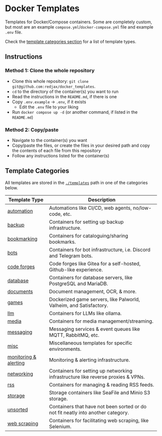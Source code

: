 # Docker Templates

Templates for Docker/Compose containers. Some are completely custom, but most are an example `compose.yml`/`docker-compose.yml` file and example `.env` file.

Check the [template categories section](#template-categories) for a list of template types.

## Instructions

### Method 1: Clone the whole repository

- Clone this whole repository: `git clone git@github.com:redjax/docker_templates`.
- `cd` to the directory of the container(s) you want to run
- Read the instructions in the `README.md`, if there is one
- Copy `.env.example` -> `.env`, if it exists
  - Edit the `.env` file to your liking
- Run `docker compose up -d` (or another command, if listed in the `README.md`)

### Method 2: Copy/paste

- Navigate to the container(s) you want
- Copy/paste the files, or create the files in your desired path and copy the contents of each file from this repository
- Follow any instructions listed for the container(s)

## Template Categories

All templates are stored in the [`./templates`](./templates) path in one of the categories below.

| Template Type | Description |
| ------------------ | ----------- |
| [automation](./templates/automation) | Automations like CI/CD, web agents, no/low-code, etc. |
| [backup](./templates/backup) | Containers for setting up backup infrastructure. |
| [bookmarking](./templates/bookmarking) | Containers for cataloguing/sharing bookmarks. |
| [bots](./templates/bots) | Containers for bot infrastructure, i.e. Discord and Telegram bots. |
| [code forges](./templates/code) | Code forges like Gitea for a self-hosted, Github-like experience. |
| [database](./templates/database) | Containers for database servers, like PostgreSQL and MariaDB. |
| [documents](./templates/documents) | Document management, OCR, & more. |
| [games](./templates/games) | Dockerized game servers, like Palworld, Valheim, and Satisfactory. |
| [llm](./templates/llm) | Containers for LLMs like ollama. |
| [media](./templates/media) | Containers for media management/streaming. |
| [messaging](./templates/messaging) | Messaging services & event queues like MQTT, RabbitMQ, etc. |
| [misc](./templates/misc) | Miscellaneous templates for specific environments. |
| [monitoring & alerting](./templates/monitoring_alerting) | Monitoring & alerting infrastructure. |
| [networking](./templates/networking) | Containers for setting up networking infrastructure like reverse proxies & VPNs. |
| [rss](./templates/rss) | Containers for managing & reading RSS feeds. |
| [storage](./templates/storage) | Storage containers like SeaFile and Minio S3 storage. |
| [unsorted](./templates/unsorted) | Containers that have not been sorted or do not fit neatly into another category. |
| [web scraping](./templates/web_scraping/) | Containers for facilitating web scraping, like Selenium. |
